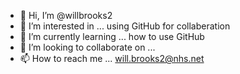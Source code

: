 - 👋 Hi, I’m @willbrooks2
- 👀 I’m interested in ... using GitHub for collaberation
- 🌱 I’m currently learning ... how to use GitHub
- 💞️ I’m looking to collaborate on ...
- 📫 How to reach me ... will.brooks2@nhs.net

<!---
willbrooks2/willbrooks2 is a ✨ special ✨ repository because its `README.md` (this file) appears on your GitHub profile.
You can click the Preview link to take a look at your changes.
--->
